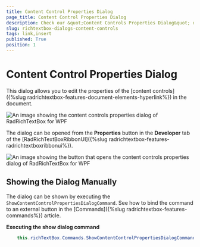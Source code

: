 ```yaml
---
title: Content Control Properties Dialog
page_title: Content Control Properties Dialog
description: Check our &quot;Content Controls Properties Dialog&quot; documentation article for the RadRichTextBox WPF control.
slug: richtextbox-dialogs-content-controls
tags: link,insert
published: True
position: 1
---
```


# Content Control Properties Dialog

This dialog allows you to edit the properties of the [content controls]({%slug radrichtextbox-features-document-elements-hyperlink%}) in the document.

![An image showing the content controls properties dialog of RadRichTextBox for WPF](images/richtextbox-dialogs-content-controls-0.png)

The dialog can be opened from the __Properties__ button in the __Developer__ tab of the [RadRichTextBoxRibbonUI]({%slug radrichtextbox-features-radrichtextboxribbonui%}).

![An image showing the button that opens the content controls properties dialog of RadRichTextBox for WPF](images/richtextbox-dialogs-content-controls-1.png)

## Showing the Dialog Manually

The dialog can be shown by executing the `ShowContentControlPropertiesDialogCommand`. See how to bind the command to an external button in the [Commands]({%slug radrichtextbox-features-commands%}) article.

__Executing the show dialog command__
```C#
	this.richTextBox.Commands.ShowContentControlPropertiesDialogCommand.Execute(null);
```

